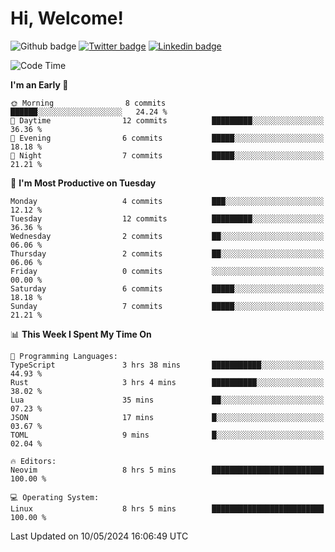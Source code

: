   # Hi, Welcome!
  ![Github badge](https://img.shields.io/github/followers/kraken-afk.svg?style=social&label=Follow&maxAge=2592000)
  [![Twitter badge](https://img.shields.io/badge/-Twitter-00acee?style=flat-square&logo=Twitter&logoColor=white)](https://twitter.com/trshppl)
  [![Linkedin badge](https://img.shields.io/badge/LinkedIn-0077B5?style=flat-square&logo=linkedin&logoColor=white)](https://www.linkedin.com/in/noveanrer)
<!--START_SECTION:waka-->
![Code Time](http://img.shields.io/badge/Code%20Time-195%20hrs%2058%20mins-blue)

**I'm an Early 🐤** 

```text
🌞 Morning                8 commits           ██████░░░░░░░░░░░░░░░░░░░   24.24 % 
🌆 Daytime                12 commits          █████████░░░░░░░░░░░░░░░░   36.36 % 
🌃 Evening                6 commits           █████░░░░░░░░░░░░░░░░░░░░   18.18 % 
🌙 Night                  7 commits           █████░░░░░░░░░░░░░░░░░░░░   21.21 % 
```
📅 **I'm Most Productive on Tuesday** 

```text
Monday                   4 commits           ███░░░░░░░░░░░░░░░░░░░░░░   12.12 % 
Tuesday                  12 commits          █████████░░░░░░░░░░░░░░░░   36.36 % 
Wednesday                2 commits           ██░░░░░░░░░░░░░░░░░░░░░░░   06.06 % 
Thursday                 2 commits           ██░░░░░░░░░░░░░░░░░░░░░░░   06.06 % 
Friday                   0 commits           ░░░░░░░░░░░░░░░░░░░░░░░░░   00.00 % 
Saturday                 6 commits           █████░░░░░░░░░░░░░░░░░░░░   18.18 % 
Sunday                   7 commits           █████░░░░░░░░░░░░░░░░░░░░   21.21 % 
```


📊 **This Week I Spent My Time On** 

```text
💬 Programming Languages: 
TypeScript               3 hrs 38 mins       ███████████░░░░░░░░░░░░░░   44.93 % 
Rust                     3 hrs 4 mins        ██████████░░░░░░░░░░░░░░░   38.02 % 
Lua                      35 mins             ██░░░░░░░░░░░░░░░░░░░░░░░   07.23 % 
JSON                     17 mins             █░░░░░░░░░░░░░░░░░░░░░░░░   03.67 % 
TOML                     9 mins              █░░░░░░░░░░░░░░░░░░░░░░░░   02.04 % 

🔥 Editors: 
Neovim                   8 hrs 5 mins        █████████████████████████   100.00 % 

💻 Operating System: 
Linux                    8 hrs 5 mins        █████████████████████████   100.00 % 
```


 Last Updated on 10/05/2024 16:06:49 UTC
<!--END_SECTION:waka-->